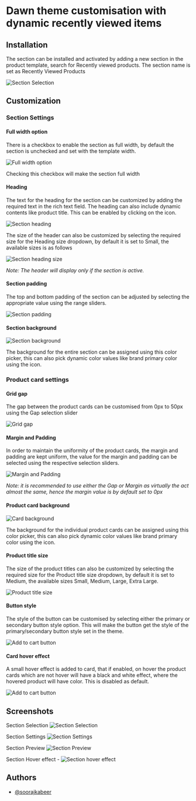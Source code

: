# Dawn theme customisation with dynamic recently viewed items

## Installation

The section can be installed and activated by adding a new section in the product template, search for Recently viewed products.
The section name is set as Recently Viewed Products

![Section Selection](assets/readme/installation.jpg)

## Customization

### Section Settings

#### Full width option

There is a checkbox to enable the section as full width, by default the section is unchecked and set with the template width.

![Full width option](assets/readme/section-fullwidth.jpg)

Checking this checkbox will make the section full width

#### Heading

The text for the heading for the section can be customized by adding the required text in the rich text field. The heading can also include dynamic contents like product title. This can be enabled by clicking on the icon.

![Section heading](assets/readme/section-heading.jpg)

The size of the header can also be customized by selecting the required size for the Heading size dropdown, by default it is set to Small, the available sizes is as follows

![Section heading size](assets/readme/section-heading-size.jpg)

_Note: The header will display only if the section is active._

#### Section padding

The top and bottom padding of the section can be adjusted by selecting the appropriate value using the range sliders.

![Section padding](assets/readme/section-padding.jpg)

#### Section background

![Section background](assets/readme/section-background.jpg)

The background for the entire section can be assigned using this color picker, this can also pick dynamic color values like brand primary color using the icon.

### Product card settings

#### Grid gap

The gap between the product cards can be customised from 0px to 50px using the Gap selection slider

![Grid gap](assets/readme/card-grid-gap.jpg)

#### Margin and Padding

In order to maintain the uniformity of the product cards, the margin and padding are kept uniform, the value for the margin and padding can be selected using the respective selection sliders.

![Margin and Padding](assets/readme/card-margin-padding.jpg)

_Note: it is recommended to use either the Gap or Margin as virtually the act almost the same, hence the margin value is by default set to 0px_

#### Product card background

![Card background](assets/readme/card-background.jpg)

The background for the individual product cards can be assigned using this color picker, this can also pick dynamic color values like brand primary color using the icon.

#### Product title size

The size of the product titles can also be customized by selecting the required size for the Product title size dropdown, by default it is set to Medium, the available sizes Small, Medium, Large, Extra Large.

![Product title size](assets/readme/product-title-size.jpg)

#### Button style

The style of the button can be customised by selecting either the primary or secondary button style option. This will make the button get the style of the primary/secondary button style set in the theme.

![Add to cart button](assets/readme/card-button-style.jpg)

#### Card hover effect

A small hover effect is added to card, that if enabled, on hover the product cards which are not hover will have a black and white effect, where the hovered product will have color. This is disabled as default.

![Add to cart button](assets/readme/enable-hover-effect.jpg)

## Screenshots

Section Selection
![Section Selection](assets/screenshots/screenshot-1.jpg)

Section Settings
![Section Settings](assets/screenshots/screenshot-2.jpg)

Section Preview
![Section Preview](assets/screenshots/screenshot-3.png)

Section Hover effect -
![Section hover effect](assets/screenshots/screenshot-4.gif)

## Authors

- [@soorajkabeer](https://github.com/soorajkabeer)
